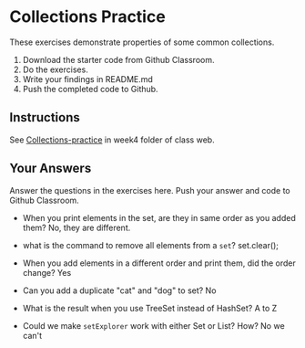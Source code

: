 # Collections Practice

These exercises demonstrate properties of some common collections.

1. Download the starter code from Github Classroom.
2. Do the exercises.
3. Write your findings in README.md
4. Push the completed code to Github.

## Instructions

See [Collections-practice](https://skeoop.github.io/week4/Collections-practice) in week4 folder of class web.

## Your Answers

Answer the questions in the exercises here. Push your answer and code to Github Classroom.

* When you print elements in the set, are they in same order as you added them?
No, they are different.

* what is the command to remove all elements from a `set`?
set.clear();

* When you add elements in a different order and print them, did the order change?
Yes

* Can you add a duplicate "cat" and "dog" to set?
No

* What is the result when you use TreeSet instead of HashSet?
A to Z

* Could we make `setExplorer` work with either Set or List?  How?
No we can't
